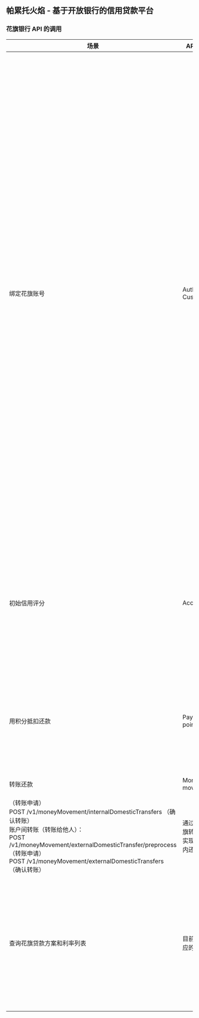 帕累托火焰 - 基于开放银行的信用贷款平台
---

### 花旗银行 API 的调用 
| 场景   | API 类别 | 详情 | 说明 |
| ------------- | ------------- | ------- | ------- |
| 绑定花旗账号  | Authorize <br />Customers | 1. GET /authCode/oauth2/authorize （用户授权，获取 code）<br />2. POST /clientCredentials/oauth2/token/au/gcb （用 code 换取 token）<br />3. GET /v1/customers/profiles （用 token 获取用户信息） <br />4. 将用户信息中的唯一标识（preferredEmailAddress）与平台账号绑定  | 注册平台账号后，点击所有其他功能，都要求绑定花旗账号，否则无法使用。对于没有花旗账号的用户，鼓励其去开设花旗账号（比如跳转到花旗信用卡的申请入口，或者后台定期向平台未绑定花旗账号的用户发送推送消息和邮件提醒） |
| 初始信用评分 | Accounts  | GET /v1/accounts/{accountId}/transactions | 通过获取用户最近 6 个月的交易流水来给用户确定一个初始信用评分 |
| 用积分抵扣还款 | Pay with points | 1. POST /v1/apac/rewards/linkage (Enroll 拿到 token ) <br />2. PUT /v1/apac/rewards/{rewardLinkCode}/activations （激活 token）<br />3. GET /v1/apac/rewards/{rewardLinkCode}/pointBalance (计算积分可抵扣的金额) <br />4. POST /v1/apac/rewards/{rewardLinkCode}/redemption (抵扣申请) | 在用户还款时，使用其花旗积分抵扣一定金额 |
 | 转账还款 | Money movement | 账户内互转： <br />POST /v1/moneyMovement/internalDomesticTransfers/preprocess
                            （转账申请）<br />POST /v1/moneyMovement/internalDomesticTransfers （确认转账）<br />账户间转账（转账给他人）：<br />POST /v1/moneyMovement/externalDomesticTransfer/preprocess （转账申请）<br />POST /v1/moneyMovement/externalDomesticTransfers （确认转账） | 通过调用花旗转账 API 实现 App 内还款 |
 | 查询花旗贷款方案和利率列表 | 目前没有对应的 API |  | 如果开放此接口，可以在平台里根据用户的需求推荐相应的贷款方案 | 